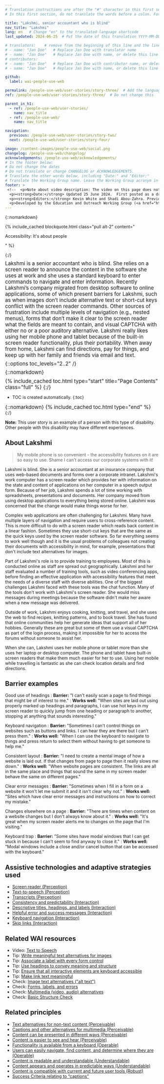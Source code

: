 ```yaml
---
# Translation instructions are after the "#" character in this first section. They are comments that do not show up in the web page. You do not need to translate the instructions after #.
# In this first section, do not translate the words before a colon. For example, do not translate "title:". Do translate the text after "title:".

title: "Lakshmi, senior accountant who is blind"
nav_title: "Lakshmi"
lang: en   # Change "en" to the translated-language shortcode
last_updated: 2024-06-25  # Put the date of this translation YYYY-MM-DD (with month in the middle)

# translators:    # remove from the beginning of this line and the lines below: "# " (the hash sign and the space)
# - name: "Jan Doe"   # Replace Jan Doe with translator name
# - name: "Jan Doe"   # Replace Jan Doe with name, or delete this line if not multiple translators
# contributors:
# - name: "Jan Doe"   # Replace Jan Doe with contributor name, or delete this line if none
# - name: "Jan Doe"   # Replace Jan Doe with name, or delete this line if not multiple contributors

github:
  label: wai-people-use-web

permalink: /people-use-web/user-stories/story-three/  # Add the language shortcode to the end, with no slash at the end. For example /path/to/file/fr
ref: /people-use-web/user-stories/story-three/  # Do not change this

parent_in_h1:
  - ref: /people-use-web/user-stories/
    name: nav_title
  - ref: /people-use-web/
    name: nav_title

navigation:
  previous: /people-use-web/user-stories/story-two/
  next: /people-use-web/user-stories/story-four/

image: /content-images/people-use-web/social.png
changelog: /people-use-web/changelog/
acknowledgements: /people-use-web/acknowledgements/
# In the footer below:
# Do not change the dates
# Do not translate or change CHANGELOG or ACKNOWLEDGEMENTS.
# Translate the other words below, including "Date:" and "Editor:"
# Translate the Working Group name. Leave the Working Group acronym in English.
footer: >
 <!--  <p>Note about video description: The video on this page does not include synchronized audio description because the visuals only illustrate the audio and do not provide additional information. In this case, audio description would be more distracting than useful to most people, including people who cannot see the visuals. Description of visual information is available in the Text Transcript with Description of Visuals (“descriptive transcript”).</p> -->
  <p><strong>Date:</strong> Updated 25 June 2024.  First posted as a draft in 1999.<!-- CHANGELOG.--></p>
  <p><strong>Editors:</strong> Kevin White and Shadi Abou-Zahra. Previous editors: Judy Brewer and Norah Sinclair. Contributors: Brent Bakken, Jade Matos Carew, Jayne Schurick, Michele Williams, and others in ACKNOWLEDGEMENTS.</p>
  <p>Developed by the Education and Outreach Working Group (<a href="https//www.w3.org/WAI/EO/">EOWG</a>) with support from the <a href="https://www.w3.org/WAI/about/projects/wai-guide/">WAI-Guide Project</a> and <a href="https://www.w3.org/WAI/WAI-AGE/">WAI-AGE Project</a> co-funded by the European Commission (EC).</p>
---
```


{::nomarkdown}

<style>
  #introduction p {
    font-size:120%;
    margin: 0.5em 0 0 0;
  }
  #introduction .box-i {
  }
  #introduction nav {
    border: 0;
    margin-top: 0;
  }
  #introduction nav header {
    padding: 8px 16px;
  }
  #introduction .video-card {
    margin: 1em;
    float: none !important;
    max-width: inherit !important;
    min-width: 45% !important;
  }
  #introduction .video-card p {
    font-size: 90%;
    margin: 0;
  }
  #introduction .video-card p:first-child {
    height: 190px;
  }
  #introduction img.video {
    border-radius: 5px;
    width: 300px;
    max-width: 300px;
  }
  #introduction .video-card .play-button {
    position: relative;
    top: -55px;
    left: -185px;
    width: 60px;
    height: 60px;
  }
  @media all and (min-width: 576px) {
    #introduction .box-i {
      display: flex;
      flex: 0 1;
    }
    #introduction .video-card .play-button {
      position: relative;
      top: -120px;
      left: 120px;
      width: 60px;
      height: 60px;
    }
  }
</style>

{% include_cached blockquote.html class="pull alt-2" content="<p>Accessibility: It's about people</p>" %}

<aside id="introduction" class="box"><div class="box-i">
  <div>
{:/}

Lakshmi is a senior accountant who is blind. She relies on a screen reader to announce the content in the software she uses at work and she uses a standard keyboard to enter commands to navigate and enter information. Recently Lakshmi’s company migrated from desktop software to online applications, some of which present barriers for Lakshmi, such as when images don’t include alternative text or short-cut keys conflict with the screen reader commands. Other sources of frustration include multiple levels of navigation (e.g., nested menus), forms that don’t make it clear to the screen reader what the fields are meant to contain, and visual CAPTCHA with either no or a poor auditory alternative. Lakshmi really likes using her mobile phone and tablet because of the built-in screen reader functionality, plus their portability. When away from home, Lakshmi can find directions, pay for things, and keep up with her family and friends via email and text.

{::options toc_levels="2..2" /}

{::nomarkdown}
  </div>
  
</div>

{% include_cached toc.html type="start" title="Page Contents" class="full" %}
{:/}

-   TOC is created automatically.
{:toc}

{::nomarkdown}
{% include_cached toc.html type="end" %}
    
</aside>
{:/}

**Note:** This user story is an example of a person with this type of disability. Other people with this disability may have different experiences.

## About Lakshmi

> My mobile phone is so convenient - the accessibility features on it are so easy to use. Shame I can't access our corporate systems with it!

Lakshmi is blind. She is a senior accountant at an insurance company that uses web-based documents and forms over a corporate intranet. Lakshmi's work computer has a screen reader which provides her with information on the state and content of applications on her computer in a speech output form. Because of her job, Lakshmi spends a lot of time working with spreadsheets, presentations and documents. Her company moved from using desktop applications to everything being stored online. Lakshmi was concerned that the change would make things worse for her.

Complex web applications are often challenging for Lakshmi. Many have multiple layers of navigation and require users to cross-reference content. This is more difficult to do with a screen reader which reads back content in a linear fashion. Sometimes they use short-cut keys that are the same as the quick keys used by the screen reader software. So far everything seems to work well though and it is the usual problems of colleagues not creating their documents with accessibility in mind, for example, presentations that don't include text alternatives for images.

Part of Lakshmi's role is to provide training to employees. Most of this is conducted online as staff are spread out geographically. Lakshmi and her staff evaluated a number of training tools, such as video conferencing apps, before finding an effective application with accessibility features that meet the needs of a diverse staff with diverse abilities. One of the biggest challenges Lakshmi faced with these tools was the chat function. Many of the tools don't work with Lakshmi's screen reader. She would miss messages during meetings because the software didn't make her aware when a new message was delivered.

Outside of work, Lakshmi enjoys cooking, knitting, and travel, and she uses the web to find recipes, knitting patterns, and to book travel. She has found that online communities help her generate ideas that support all of her hobbies. Generally these are great but some of them use a visual CAPTCHA as part of the login process, making it impossible for her to access the forums without someone to assist her.

When she can, Lakshmi uses her mobile phone or tablet more than she uses her laptop or desktop computer. The phone and tablet have built-in screen readers that make them much easier for her to use. Using her mobile while travelling is fantastic as she can check location details and find directions.

## Barrier examples

Good use of headings
: **Barrier:** "I can't easily scan a page to find things that might be of interest to me."
: **Works well:** "When sites are laid out using properly marked up headings and paragraphs, I can use hot keys in my screen reader to quickly jump from one heading or paragraph to another, stopping at anything that sounds interesting."

Keyboard navigation
: **Barrier:** "Sometimes I can't control things on websites such as buttons and links. I can hear they are there but I can't press them."
: **Works well:** "When I can use the keyboard to navigate to things and press return to select them without having to get someone to help me."

Consistent layout
: **Barrier:** "I need to create a mental image of how a website is laid out. If that changes from page to page then it really slows me down."
: **Works well:** "When website pages are consistent. The links are all in the same place and things that sound the same in my screen reader behave the same on different pages."

Clear error messages
: **Barrier:** "Sometimes when I fill in a form on a website it won't let me submit it and it isn't clear why not."
: **Works well:** "Sites which have clear error messages and instructions on how to correct my mistake."

Changes elsewhere on a page
: **Barrier:** "There are times when content on a website changes but I don't always know about it."
: **Works well:** "It's great when my screen reader alerts me to changes on the page that I'm visiting."

Keyboard trap
: **Barrier:** "Some sites have modal windows that I can get stuck in because I can't seem to find anyway to close it."
: **Works well:** "Modal windows include a close and/or cancel button that can be accessed with the keyboard." 

## Assistive technologies and adaptive strategies used

* [Screen reader (Perception)](/people-use-web/tools-techniques/perception/#sr)
* [Text-to-speech (Perception)](/people-use-web/tools-techniques/perception/#tts)
* [Transcripts (Perception)](/people-use-web/tools-techniques/perception/#transcripts)
* [Consistency and predictability (Interaction)](/people-use-web/tools-techniques/navigation/#consistency)
* [Descriptive titles, headings, and labels (Interaction)](/people-use-web/tools-techniques/navigation/#labels)
* [Helpful error and success messages (Interaction)](/people-use-web/tools-techniques/navigation/#messages)
* [Keyboard navigation (Interaction)](/people-use-web/tools-techniques/navigation/#keyboard)
* [Skip links (Interaction)](/people-use-web/tools-techniques/navigation/#skip)

## Related WAI resources

* Video: [Text to Speech](/perspective-videos/speech/)
* Tip: [Write meaningful text alternatives for images](/tips/writing/#write-meaningful-text-alternatives-for-images)
* Tip: [Associate a label with every form control](/tips/developing/#associate-a-label-with-every-form-control)
* Tip: [Use headings to convey meaning and structure](/tips/writing/#use-headings-to-convey-meaning-and-structure)
* Tip: [Ensure that all interactive elements are keyboard accessible](/tips/developing/#ensure-that-all-interactive-elements-are-keyboard-accessible)
* Tip: [Make link text meaningful](/tips/writing/#make-link-text-meaningful)
* Check: [Image text alternatives ("alt text")](/test-evaluate/preliminary/#images)
* Check: [Forms, labels, and errors](/test-evaluate/preliminary/#forms)
* Check: [Multimedia (video, audio) alternatives](/test-evaluate/preliminary/#media)
* Check: [Basic Structure Check](/test-evaluate/preliminary/#structure)

## Related principles

* [Text alternatives for non-text content (Perceivable)](/fundamentals/accessibility-principles/#alternatives)
* [Captions and other alternatives for multimedia (Perceivable)](/fundamentals/accessibility-principles/#captions)
* [Content can be presented in different ways (Perceivable)](/fundamentals/accessibility-principles/#adaptable)
* [Content is easier to see and hear (Perceivable)](/fundamentals/accessibility-principles/#distinguishable)
* [Functionality is available from a keyboard (Operable)](/fundamentals/accessibility-principles/#keyboard)
* [Users can easily navigate, find content, and determine where they are (Operable)](/fundamentals/accessibility-principles/#navigable)
* [Content is readable and understandable (Understandable)](/fundamentals/accessibility-principles/#readable)
* [Content appears and operates in predictable ways (Understandable)](/fundamentals/accessibility-principles/#predictable)
* [Content is compatible with current and future user tools (Robust)](/fundamentals/accessibility-principles/#compatible)
* [Success Criteria relating to “captions”](https://www.w3.org/WAI/WCAG21/quickref/?tags=captions)
